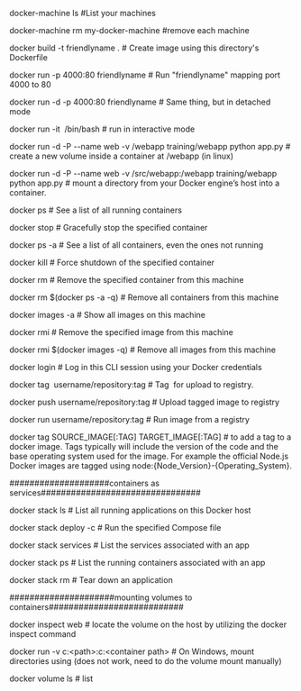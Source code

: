 docker-machine ls								#List your machines

docker-machine rm my-docker-machine				#remove each machine

docker build -t friendlyname .  				# Create image using this directory's Dockerfile

docker run -p 4000:80 friendlyname  			# Run "friendlyname" mapping port 4000 to 80

docker run -d -p 4000:80 friendlyname         	# Same thing, but in detached mode

docker run -it <image> /bin/bash				# run in interactive mode

docker run -d -P --name web -v /webapp training/webapp python app.py	# create a new volume inside a container at /webapp (in linux)

docker run -d -P --name web -v /src/webapp:/webapp training/webapp python app.py	# mount a directory from your Docker engine’s host into a container.

docker ps                      	# See a list of all running containers

docker stop <hash>             	# Gracefully stop the specified container

docker ps -a           			# See a list of all containers, even the ones not running

docker kill <hash>              # Force shutdown of the specified container

docker rm <hash>              	# Remove the specified container from this machine

docker rm $(docker ps -a -q)    # Remove all containers from this machine

docker images -a                # Show all images on this machine

docker rmi <imagename>          # Remove the specified image from this machine

docker rmi $(docker images -q)  # Remove all images from this machine

docker login            		# Log in this CLI session using your Docker credentials

docker tag <image> username/repository:tag  # Tag <image> for upload to registry.

docker push username/repository:tag         # Upload tagged image to registry

docker run username/repository:tag          # Run image from a registry

docker tag SOURCE_IMAGE[:TAG] TARGET_IMAGE[:TAG] # to add a tag to a docker image. Tags typically will include the version of the code and the base operating system used for the image. For example the official Node.js Docker images are tagged using node:{Node_Version}-{Operating_System}.


####################containers as services################################


docker stack ls              			# List all running applications on this Docker host

docker stack deploy -c <composefile> <appname>  # Run the specified Compose file

docker stack services <appname>       	# List the services associated with an app

docker stack ps <appname>   			# List the running containers associated with an app

docker stack rm <appname>               # Tear down an application

#####################mounting volumes to containers###########################

docker inspect web								# locate the volume on the host by utilizing the docker inspect command

docker run -v c:\<path>:c:\<container path>		# On Windows, mount directories using (does not work, need to do the volume mount manually)	

docker volume ls								#	list

	
